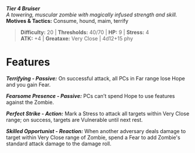 ***Tier 4 Bruiser***  
*A towering, muscular zombie with magically infused strength and skill.*  
**Motives & Tactics:** Consume, hound, maim, terrify

> **Difficulty:** 20 | **Thresholds:** 40/70 | **HP:** 9 | **Stress:** 4  
> **ATK:** +4 | **Greataxe:** Very Close | 4d12+15 phy  

# Features

***Terrifying - Passive:*** On successful attack, all PCs in Far range lose Hope and you gain Fear.

***Fearsome Presence - Passive:*** PCs can’t spend Hope to use features against the Zombie.

***Perfect Strike - Action:*** Mark a Stress to attack all targets within Very Close range; on success, targets are Vulnerable until next rest.

***Skilled Opportunist - Reaction:*** When another adversary deals damage to target within Very Close range of Zombie, spend a Fear to add Zombie's standard attack damage to the damage roll.
